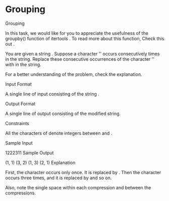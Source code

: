 # Grouping
Grouping

In this task, we would like for you to appreciate the usefulness of the groupby() function of itertools . To read more about this function, Check this out .

You are given a string . Suppose a character '' occurs consecutively  times in the string. Replace these consecutive occurrences of the character '' with  in the string.

For a better understanding of the problem, check the explanation.

Input Format

A single line of input consisting of the string .

Output Format

A single line of output consisting of the modified string.

Constraints

All the characters of  denote integers between  and .


Sample Input

1222311
Sample Output

(1, 1) (3, 2) (1, 3) (2, 1)
Explanation

First, the character  occurs only once. It is replaced by . Then the character  occurs three times, and it is replaced by  and so on.

Also, note the single space within each compression and between the compressions.
